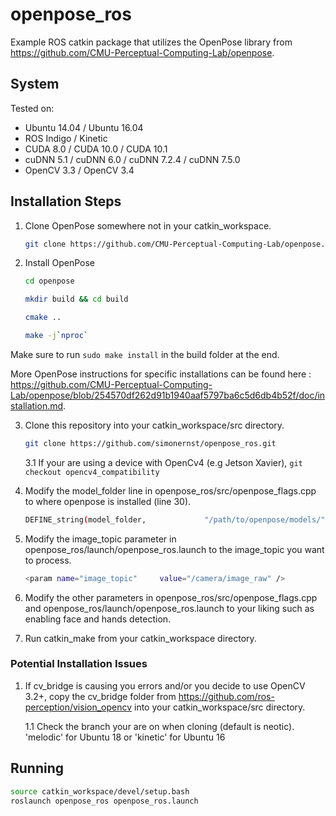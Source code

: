 # openpose_ros

Example ROS catkin package that utilizes the OpenPose library from https://github.com/CMU-Perceptual-Computing-Lab/openpose.

## System
Tested on:
* Ubuntu 14.04 / Ubuntu 16.04
* ROS Indigo / Kinetic
* CUDA 8.0 / CUDA 10.0 / CUDA 10.1
* cuDNN 5.1 / cuDNN 6.0 / cuDNN 7.2.4 / cuDNN 7.5.0
* OpenCV 3.3 / OpenCV 3.4

## Installation Steps

1. Clone OpenPose somewhere not in your catkin_workspace.
   ```bash
   git clone https://github.com/CMU-Perceptual-Computing-Lab/openpose.git
   ```
2. Install OpenPose
   ```bash
   cd openpose
    ```
   ```bash
   mkdir build && cd build
    ```
   ```bash
   cmake ..
    ```
   ```bash
   make -j`nproc`
    ```
Make sure to run `sudo make install` in the build folder at the end.    
    
More OpenPose instructions for specific installations can be found here :
https://github.com/CMU-Perceptual-Computing-Lab/openpose/blob/254570df262d91b1940aaf5797ba6c5d6db4b52f/doc/installation.md. 

3. Clone this repository into your catkin_workspace/src directory.
   ```bash
   git clone https://github.com/simonernst/openpose_ros.git
   ```
   3.1
   If your are using a device with OpenCv4 (e.g Jetson Xavier), `git checkout opencv4_compatibility`
   
4. Modify the model_folder line in openpose_ros/src/openpose_flags.cpp to where openpose is installed (line 30).
   ```bash
   DEFINE_string(model_folder,             "/path/to/openpose/models/",      "Folder path (absolute or relative) where the models (pose, face, ...) are located.");
   ```
5. Modify the image_topic parameter in openpose_ros/launch/openpose_ros.launch to the image_topic you want to process.
   ```bash
   <param name="image_topic"     value="/camera/image_raw" />
   ```
6. Modify the other parameters in openpose_ros/src/openpose_flags.cpp and openpose_ros/launch/openpose_ros.launch to your liking such as enabling face and hands detection.
7. Run catkin_make from your catkin_workspace directory.

### Potential Installation Issues
1. If cv_bridge is causing you errors and/or you decide to use OpenCV 3.2+, copy the cv_bridge folder from https://github.com/ros-perception/vision_opencv into your catkin_workspace/src directory. 

   1.1 Check the branch your are on when cloning (default is neotic). 'melodic' for Ubuntu 18 or 'kinetic' for Ubuntu 16

## Running
```bash
source catkin_workspace/devel/setup.bash
roslaunch openpose_ros openpose_ros.launch
```
